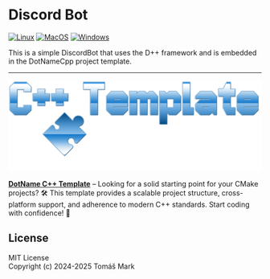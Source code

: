 # Discord Bot

[![Linux](https://github.com/tomasmark79/MyDppFree/actions/workflows/linux.yml/badge.svg)](https://github.com/tomasmark79/MyDppFree/actions/workflows/linux.yml)
[![MacOS](https://github.com/tomasmark79/MyDppFree/actions/workflows/macos.yml/badge.svg)](https://github.com/tomasmark79/MyDppFree/actions/workflows/macos.yml)
[![Windows](https://github.com/tomasmark79/MyDppFree/actions/workflows/windows.yml/badge.svg)](https://github.com/tomasmark79/MyDppFree/actions/workflows/windows.yml)  

This is a simple DiscordBot that uses the D++ framework and is embedded in the DotNameCpp project template.

---

![alt text](assets/logo.png)

**[DotName C++ Template](https://github.com/tomasmark79/DotNameCppFree)** – Looking for a solid starting point for your CMake projects? 🛠️ This template provides a scalable project structure, cross-platform support, and adherence to modern C++ standards. Start coding with confidence! 🚀  

## License

MIT License  
Copyright (c) 2024-2025 Tomáš Mark